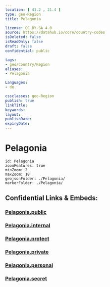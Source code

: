 ```yaml
---
location: [ 41.2 , 21.4 ] 
type: geo-Region
title: Pelagonia

license: CC BY-SA 4.0
source: https://datahub.io/core/country-codes
isDeleted: false
isReadOnly: false
draft: false
confidential: public

tags:
- geo/Country/Region
aliases:
- Pelagonia

Languages:
- de

cssclasses: geo-Region
publish: true
linkTitle: 
keywords: 
layout: 
publishDate: 
expiryDate: 
---
```


# Pelagonia

```leaflet
id: Pelagonia
zoomFeatures: true 
minZoom: 2 
maxZoom: 18
geojsonFolder: ./Pelagonia/
markerFolder: ./Pelagonia/
```


## Confidential Links & Embeds: 

### [Pelagonia.public](/_public/\Earth\Continent\Europe\Europe~South\Macedonia~North\Municipalities~MacedoniaPelagonia.public.md) 

### [Pelagonia.internal](/_internal/\Earth\Continent\Europe\Europe~South\Macedonia~North\Municipalities~MacedoniaPelagonia.internal.md) 

### [Pelagonia.protect](/_protect/\Earth\Continent\Europe\Europe~South\Macedonia~North\Municipalities~MacedoniaPelagonia.protect.md) 

### [Pelagonia.private](/_private/\Earth\Continent\Europe\Europe~South\Macedonia~North\Municipalities~MacedoniaPelagonia.private.md) 

### [Pelagonia.personal](/_personal/\Earth\Continent\Europe\Europe~South\Macedonia~North\Municipalities~MacedoniaPelagonia.personal.md) 

### [Pelagonia.secret](/_secret/\Earth\Continent\Europe\Europe~South\Macedonia~North\Municipalities~MacedoniaPelagonia.secret.md)

